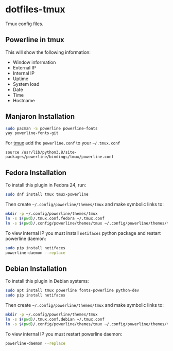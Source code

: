 # dotfiles-tmux
Tmux config files.

## Powerline in tmux

This will show the following information:

- Window information
- External IP
- Internal IP
- Uptime
- System load
- Date
- Time
- Hostname

## Manjaron Installation

```bash
sudo pacman -S powerline powerline-fonts
yay powerline-fonts-git
```
For [tmux](https://wiki.archlinux.org/index.php/Powerline#Tmux) add the
`powerline.conf` to your `~/.tmux.conf`

`source /usr/lib/python3.8/site-packages/powerline/bindings/tmux/powerline.conf`

## Fedora Installation

To install this plugin in Fedora 24, run:

```bash
sudo dnf install tmux tmux-powerline
```

Then create `~/.config/powerline/themes/tmux` and make symbolic links to:

```bash
mkdir -p ~/.config/powerline/themes/tmux
ln -s $(pwd)/.tmux.conf.fedora ~/.tmux.conf
ln -s $(pwd)/.config/powerline/themes/tmux ~/.config/powerline/themes/tmux/
```

To view internal IP you must install `netifaces` python package and restart
powerline daemon:

```bash
sudo pip install netifaces
powerline-daemon --replace
```

## Debian Installation

To install this plugin in Debian systems:

```bash
sudo apt install tmux powerline fonts-powerline python-dev
sudo pip install netifaces
```

Then create `~/.config/powerline/themes/tmux` and make symbolic links to:

```bash
mkdir -p ~/.config/powerline/themes/tmux
ln -s $(pwd)/.tmux.conf.debian ~/.tmux.conf
ln -s $(pwd)/.config/powerline/themes/tmux ~/.config/powerline/themes/tmux/
```

To view internal IP you must restart powerline daemon:

```bash
powerline-daemon --replace
```


